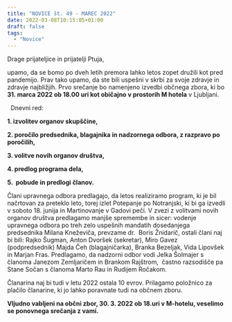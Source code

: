 ```yaml
---
title: "NOVICE št. 49 - MAREC 2022"
date: 2022-03-08T10:15:05+01:00
draft: false
tags:
  - "Novice"
---
```


Drage prijateljice in prijatelji Ptuja,

upamo, da se bomo po dveh letih premora lahko letos zopet družili kot pred pandemijo. Prav tako upamo, da ste bili uspešni v skrbi za svoje zdravje in zdravje najbližjih. Prvo srečanje bo namenjeno izvedbi občnega zbora, ki bo **31. marca 2022 ob 18.00 uri kot običajno v prostorih M hotela** v Ljubljani. 


 
Dnevni red:

**1\. izvolitev organov skupščine,**

**2\. poročilo predsednika, blagajnika in nadzornega odbora, z razpravo po poročilih,**

**3\. volitve novih organov društva,**

**4\. predlog programa dela,**

**5.  pobude in predlogi članov.**

Člani upravnega odbora predlagajo, da letos realiziramo program, ki je bil načrtovan za preteklo leto, torej izlet Potepanje po Notranjski, ki bi ga izvedli v soboto 18. junija in Martinovanje v Gadovi peči. V zvezi z volitvami novih organov društva predlagamo manjše spremembe in sicer: vodenje upravnega odbora po treh zelo uspešnih mandatih dosedanjega predsednika Milana Kneževiča, prevzame dr.  Boris Žnidarič, ostali člani naj bi bili: Rajko Šugman, Anton Dvoršek (sekretar), Miro Gavez (podpredsednik) Majda Čeh (blagajničarka), Branka Bezeljak, Vida Lipovšek in Marjan Fras. Predlagamo, da nadzorni odbor vodi Jelka Šolmajer s članoma Janezom Zemljaričem in Brankom Rajštrom,  častno razsodišče pa Stane Sočan s članoma Marto Rau in Rudijem Ročakom.

Članarina naj bi tudi v letu 2022 ostala 10 evrov. Prilagamo položnico za plačilo članarine, ki jo lahko poravnate tudi na občnem zboru.

**Vljudno vabljeni na občni zbor, 30. 3. 2022 ob 18.uri v M-hotelu, veselimo se ponovnega srečanja z vami.**

